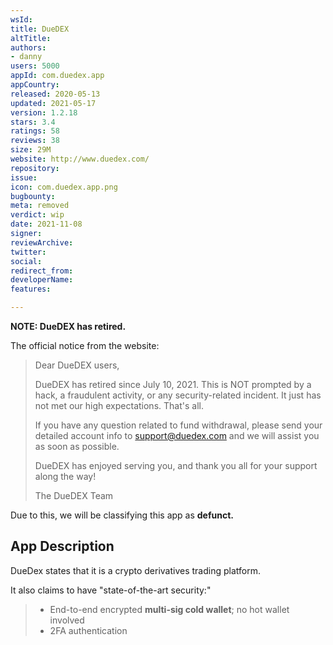 ```yaml
---
wsId: 
title: DueDEX
altTitle: 
authors:
- danny
users: 5000
appId: com.duedex.app
appCountry: 
released: 2020-05-13
updated: 2021-05-17
version: 1.2.18
stars: 3.4
ratings: 58
reviews: 38
size: 29M
website: http://www.duedex.com/
repository: 
issue: 
icon: com.duedex.app.png
bugbounty: 
meta: removed
verdict: wip
date: 2021-11-08
signer: 
reviewArchive: 
twitter: 
social: 
redirect_from: 
developerName: 
features: 

---
```


**NOTE: DueDEX has retired.**

The official notice from the website:

> Dear DueDEX users,
>
> DueDEX has retired since July 10, 2021. This is NOT prompted by a hack, a fraudulent activity, or any security-related incident. It just has not met our high expectations. That's all.
>
> If you have any question related to fund withdrawal, please send your detailed account info to support@duedex.com and we will assist you as soon as possible.
>
> DueDEX has enjoyed serving you, and thank you all for your support along the way!
>
> The DueDEX Team

Due to this, we will be classifying this app as **defunct.**

## App Description

DueDex states that it is a crypto derivatives trading platform.

It also claims to have "state-of-the-art security:"

> - End-to-end encrypted **multi-sig cold wallet**; no hot wallet involved
> - 2FA authentication

